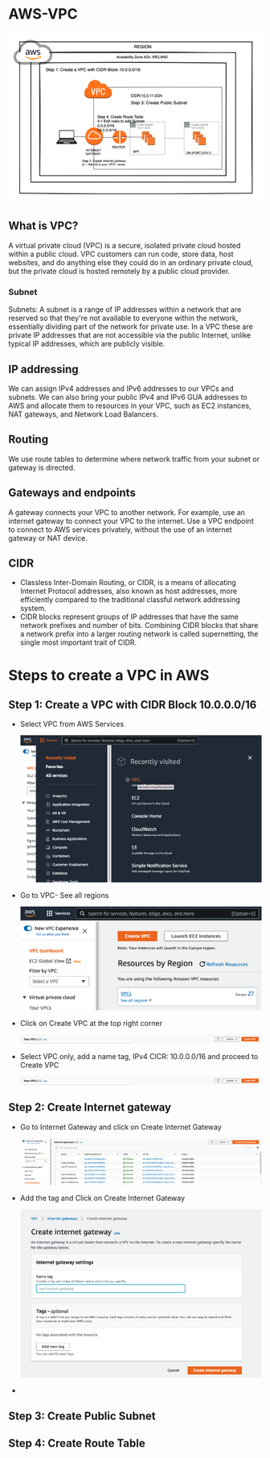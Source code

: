 # AWS-VPC

![Screenshot](Screenshot%202022-08-31%20at%2017.52.24.png)

## What is VPC?

A virtual private cloud (VPC) is a secure, isolated private cloud hosted within a public cloud. VPC customers can run code, store data, host websites, and do anything else they could do in an ordinary private cloud, but the private cloud is hosted remotely by a public cloud provider.

### Subnet

Subnets: A subnet is a range of IP addresses within a network that are reserved so that they're not available to everyone within the network, essentially dividing part of the network for private use. In a VPC these are private IP addresses that are not accessible via the public Internet, unlike typical IP addresses, which are publicly visible.

## IP addressing

We can assign IPv4 addresses and IPv6 addresses to our VPCs and subnets. We can also bring your public IPv4 and IPv6 GUA addresses to AWS and allocate them to resources in your VPC, such as EC2 instances, NAT gateways, and Network Load Balancers.

## Routing

We use route tables to determine where network traffic from your subnet or gateway is directed.

## Gateways and endpoints

A gateway connects your VPC to another network. For example, use an internet gateway to connect your VPC to the internet. Use a VPC endpoint to connect to AWS services privately, without the use of an internet gateway or NAT device.

## CIDR

- Classless Inter-Domain Routing, or CIDR, is a means of allocating Internet Protocol addresses, also known as host addresses, more efficiently compared to the traditional classful network addressing system.
- CIDR blocks represent groups of IP addresses that have the same network prefixes and number of bits. Combining CIDR blocks that share a network prefix into a larger routing network is called supernetting, the single most important trait of CIDR.

# Steps to create a VPC in AWS

## Step 1: Create a VPC with CIDR Block 10.0.0.0/16

- Select VPC from AWS Services

  ![Screenshot](Screenshot%202022-08-31%20at%2018.00.26.png)

- Go to VPC- See all regions

  ![Screenshot](Screenshot%202022-08-31%20at%2018.02.51.png)

- Click on Create VPC at the top right corner

  ![Screenshot](Screenshot%202022-08-31%20at%2018.04.42.png)

- Select VPC only, add a name tag, IPv4 CICR: 10.0.0.0/16 and proceed to Create VPC

  ![Screenshot](Screenshot%202022-08-31%20at%2018.04.42.png)

## Step 2: Create Internet gateway

- Go to Internet Gateway and click on Create Internet Gateway

  ![Screenshot](Screenshot%202022-09-01%20at%2009.30.22.png)

- Add the tag and Click on Create Internet Gateway

  ![Screenshot](Screenshot%202022-09-01%20at%2009.32.00.png)

-

## Step 3: Create Public Subnet

## Step 4: Create Route Table
